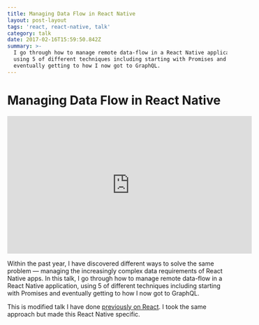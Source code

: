 ```yaml
---
title: Managing Data Flow in React Native
layout: post-layout
tags: 'react, react-native, talk'
category: talk
date: 2017-02-16T15:59:50.842Z
summary: >-
  I go through how to manage remote data-flow in a React Native application,
  using 5 of different techniques including starting with Promises and
  eventually getting to how I now got to GraphQL.
---
```


# Managing Data Flow in React Native

<iframe width="560" height="315" src="https://www.youtube.com/embed/ptm0UbvSZNY" frameborder="0" allowfullscreen></iframe>

Within the past year, I have discovered different ways to solve the same problem — managing the increasingly complex data requirements of React Native apps. In this talk, I go through how to manage remote data-flow in a React Native application, using 5 of different techniques including starting with Promises and eventually getting to how I now got to GraphQL.

This is modified talk I have done [previously on React](/posts/2017/01/31/managing-remote-data-flow-in-react). I took the same approach but made this React Native specific.  